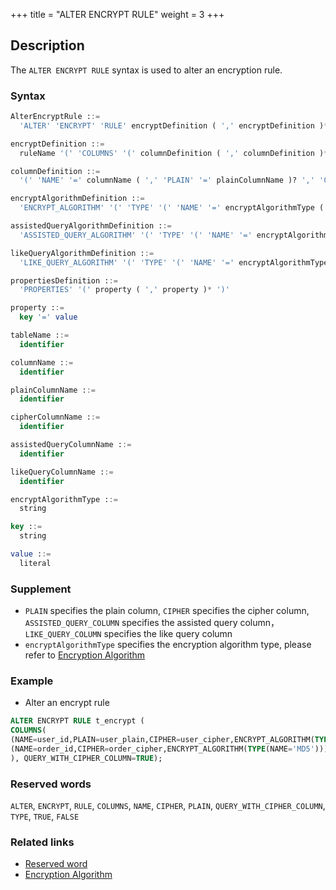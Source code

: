 +++
title = "ALTER ENCRYPT RULE"
weight = 3
+++

## Description

The `ALTER ENCRYPT RULE` syntax is used to alter an encryption rule.

### Syntax

```sql
AlterEncryptRule ::=
  'ALTER' 'ENCRYPT' 'RULE' encryptDefinition ( ',' encryptDefinition )*

encryptDefinition ::=
  ruleName '(' 'COLUMNS' '(' columnDefinition ( ',' columnDefinition )*  ')' ( ',' 'QUERY_WITH_CIPHER_COLUMN' '=' ( 'TRUE' | 'FALSE' ) )? ')'

columnDefinition ::=
  '(' 'NAME' '=' columnName ( ',' 'PLAIN' '=' plainColumnName )? ',' 'CIPHER' '=' cipherColumnName ( ',' 'ASSISTED_QUERY_COLUMN' '=' assistedQueryColumnName )? ( ',' 'LIKE_QUERY_COLUMN' '=' likeQueryColumnName )? ',' encryptAlgorithmDefinition ( ',' assistedQueryAlgorithmDefinition )? ( ',' likeQueryAlgorithmDefinition )? ')' 

encryptAlgorithmDefinition ::=
  'ENCRYPT_ALGORITHM' '(' 'TYPE' '(' 'NAME' '=' encryptAlgorithmType ( ',' propertiesDefinition )? ')'

assistedQueryAlgorithmDefinition ::=
  'ASSISTED_QUERY_ALGORITHM' '(' 'TYPE' '(' 'NAME' '=' encryptAlgorithmType ( ',' propertiesDefinition )? ')'

likeQueryAlgorithmDefinition ::=
  'LIKE_QUERY_ALGORITHM' '(' 'TYPE' '(' 'NAME' '=' encryptAlgorithmType ( ',' propertiesDefinition )? ')'

propertiesDefinition ::=
  'PROPERTIES' '(' property ( ',' property )* ')'

property ::=
  key '=' value

tableName ::=
  identifier

columnName ::=
  identifier

plainColumnName ::=
  identifier

cipherColumnName ::=
  identifier

assistedQueryColumnName ::=
  identifier

likeQueryColumnName ::=
  identifier

encryptAlgorithmType ::=
  string

key ::=
  string

value ::=
  literal
```

### Supplement

- `PLAIN` specifies the plain column, `CIPHER` specifies the cipher column, `ASSISTED_QUERY_COLUMN` specifies the assisted query column，`LIKE_QUERY_COLUMN` specifies the like query column
- `encryptAlgorithmType` specifies the encryption algorithm type, please refer to [Encryption Algorithm](/en/user-manual/common-config/builtin-algorithm/encrypt/)

### Example

- Alter an encrypt rule

```sql
ALTER ENCRYPT RULE t_encrypt (
COLUMNS(
(NAME=user_id,PLAIN=user_plain,CIPHER=user_cipher,ENCRYPT_ALGORITHM(TYPE(NAME='AES',PROPERTIES('aes-key-value'='123456abc')))),
(NAME=order_id,CIPHER=order_cipher,ENCRYPT_ALGORITHM(TYPE(NAME='MD5')))
), QUERY_WITH_CIPHER_COLUMN=TRUE);
```

### Reserved words

`ALTER`, `ENCRYPT`, `RULE`, `COLUMNS`, `NAME`, `CIPHER`, `PLAIN`, `QUERY_WITH_CIPHER_COLUMN`, `TYPE`, `TRUE`, `FALSE`

### Related links

- [Reserved word](/en/reference/distsql/syntax/reserved-word/)
- [Encryption Algorithm](/en/user-manual/common-config/builtin-algorithm/encrypt/)